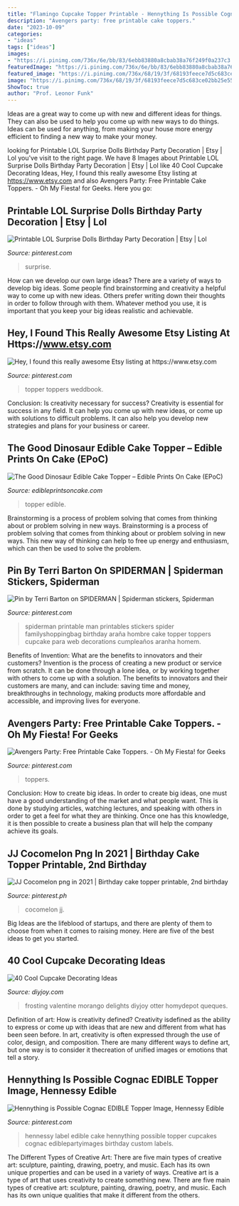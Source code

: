 ```yaml
---
title: "Flamingo Cupcake Topper Printable - Hennything Is Possible Cognac Edible Topper Image, Hennessy Edible"
description: "Avengers party: free printable cake toppers."
date: "2023-10-09"
categories:
- "ideas"
tags: ["ideas"]
images:
- "https://i.pinimg.com/736x/6e/bb/83/6ebb83880a8cbab38a76f249f0a237c3.jpg"
featuredImage: "https://i.pinimg.com/736x/6e/bb/83/6ebb83880a8cbab38a76f249f0a237c3.jpg"
featured_image: "https://i.pinimg.com/736x/68/19/3f/68193feece7d5c683ce02bb25e55ade8.jpg"
image: "https://i.pinimg.com/736x/68/19/3f/68193feece7d5c683ce02bb25e55ade8.jpg"
ShowToc: true
author: "Prof. Leonor Funk"
---
```



Ideas are a great way to come up with new and different ideas for things. They can also be used to help you come up with new ways to do things. Ideas can be used for anything, from making your house more energy efficient to finding a new way to make your money.

	

		
looking for Printable LOL Surprise Dolls Birthday Party Decoration | Etsy | Lol you've visit to the right page. We have 8 Images about Printable LOL Surprise Dolls Birthday Party Decoration | Etsy | Lol like 40 Cool Cupcake Decorating Ideas, Hey, I found this really awesome Etsy listing at https://www.etsy.com and also Avengers Party: Free Printable Cake Toppers. - Oh My Fiesta! for Geeks. Here you go:
		
    
## Printable LOL Surprise Dolls Birthday Party Decoration | Etsy | Lol

<img loading=lazy src="https://i.pinimg.com/736x/6e/03/45/6e03452ced6fff61cb8d1e8581a46346.jpg" onerror="this.onerror=null;this.src='https://tse2.mm.bing.net/th?id=OIP.prQaRW7IlUg-vAT7RIUp4gHaGI&amp;pid=15.1';" alt="Printable LOL Surprise Dolls Birthday Party Decoration | Etsy | Lol">

_Source: pinterest.com_

>surprise. 

	

How can we develop our own large ideas?
There are a variety of ways to develop big ideas. Some people find brainstorming and creativity a helpful way to come up with new ideas. Others prefer writing down their thoughts in order to follow through with them. Whatever method you use, it is important that you keep your big ideas realistic and achievable.

    
## Hey, I Found This Really Awesome Etsy Listing At Https://www.etsy.com

<img loading=lazy src="https://i.pinimg.com/736x/68/19/3f/68193feece7d5c683ce02bb25e55ade8.jpg" onerror="this.onerror=null;this.src='https://tse2.mm.bing.net/th?id=OIP._-9uqAdNRzRriVS376SaIgHaJ4&amp;pid=15.1';" alt="Hey, I found this really awesome Etsy listing at https://www.etsy.com">

_Source: pinterest.com_

>topper toppers weddbook. 

	

Conclusion: Is creativity necessary for success?
Creativity is essential for success in any field. It can help you come up with new ideas, or come up with solutions to difficult problems. It can also help you develop new strategies and plans for your business or career.

    
## The Good Dinosaur Edible Cake Topper – Edible Prints On Cake (EPoC)

<img loading=lazy src="http://cdn.shopify.com/s/files/1/0788/3321/products/The_Good_Dinosaur_round_frame_JPG_grande.jpg?v=1453902206" onerror="this.onerror=null;this.src='https://tse4.mm.bing.net/th?id=OIP.O7B63K867oRzJ7ecZtDXFwHaHa&amp;pid=15.1';" alt="The Good Dinosaur Edible Cake Topper – Edible Prints On Cake (EPoC)">

_Source: edibleprintsoncake.com_

>topper edible. 

	

Brainstorming is a process of problem solving that comes from thinking about or problem solving in new ways.
Brainstorming is a process of problem solving that comes from thinking about or problem solving in new ways. This new way of thinking can help to free up energy and enthusiasm, which can then be used to solve the problem.

    
## Pin By Terri Barton On SPIDERMAN | Spiderman Stickers, Spiderman

<img loading=lazy src="https://i.pinimg.com/736x/46/d6/25/46d625f437f5751c82c394b4ced3a088--spiderman-free-printable.jpg" onerror="this.onerror=null;this.src='https://tse4.mm.bing.net/th?id=OIP.1uV_pncJ3beRLWneardZuQAAAA&amp;pid=15.1';" alt="Pin by Terri Barton on SPIDERMAN | Spiderman stickers, Spiderman">

_Source: pinterest.com_

>spiderman printable man printables stickers spider familyshoppingbag birthday araña hombre cake topper toppers cupcake para web decorations cumpleaños aranha homem. 

	

Benefits of Invention: What are the benefits to innovators and their customers?
Invention is the process of creating a new product or service from scratch. It can be done through a lone idea, or by working together with others to come up with a solution. The benefits to innovators and their customers are many, and can include: saving time and money, breakthroughs in technology, making products more affordable and accessible, and improving lives for everyone.

    
## Avengers Party: Free Printable Cake Toppers. - Oh My Fiesta! For Geeks

<img loading=lazy src="https://i.pinimg.com/736x/6e/bb/83/6ebb83880a8cbab38a76f249f0a237c3.jpg" onerror="this.onerror=null;this.src='https://tse3.mm.bing.net/th?id=OIP.WYDo1Tvi5vQMrtdmax482wHaKF&amp;pid=15.1';" alt="Avengers Party: Free Printable Cake Toppers. - Oh My Fiesta! for Geeks">

_Source: pinterest.com_

>toppers. 

	

Conclusion: How to create big ideas.
In order to create big ideas, one must have a good understanding of the market and what people want. This is done by studying articles, watching lectures, and speaking with others in order to get a feel for what they are thinking. Once one has this knowledge, it is then possible to create a business plan that will help the company achieve its goals.

    
## JJ Cocomelon Png In 2021 | Birthday Cake Topper Printable, 2nd Birthday

<img loading=lazy src="https://i.pinimg.com/736x/bc/c8/52/bcc852e8292e9e82c588c3355c50b9a2.jpg" onerror="this.onerror=null;this.src='https://tse3.mm.bing.net/th?id=OIP.9Rx55ij06fmsIu3u3gb9qwHaHa&amp;pid=15.1';" alt="JJ Cocomelon png in 2021 | Birthday cake topper printable, 2nd birthday">

_Source: pinterest.ph_

>cocomelon jj. 

	

Big Ideas are the lifeblood of startups, and there are plenty of them to choose from when it comes to raising money. Here are five of the best ideas to get you started.

    
## 40 Cool Cupcake Decorating Ideas

<img loading=lazy src="https://diyjoy.com/wp-content/uploads/2017/08/Strawberry-Cupcakes-With-Cream-Cheese-Frosting.jpg" onerror="this.onerror=null;this.src='https://tse4.mm.bing.net/th?id=OIP.lZm75Sr8dJdPpwF2s9Hm5QHaLL&amp;pid=15.1';" alt="40 Cool Cupcake Decorating Ideas">

_Source: diyjoy.com_

>frosting valentine morango delights diyjoy otter homydepot queques. 

	

Definition of art: How is creativity defined?
Creativity isdefined as the ability to express or come up with ideas that are new and different from what has been seen before. In art, creativity is often expressed through the use of color, design, and composition. There are many different ways to define art, but one way is to consider it thecreation of unified images or emotions that tell a story.

    
## Hennything Is Possible Cognac EDIBLE Topper Image, Hennessy Edible

<img loading=lazy src="https://i.pinimg.com/736x/53/62/6f/53626f5e68ad6e4b11fc8bf7419c988e.jpg" onerror="this.onerror=null;this.src='https://tse1.mm.bing.net/th?id=OIP.PWJrQFWL_yfYQqqNfMrcXgHaFy&amp;pid=15.1';" alt="Hennything is Possible Cognac EDIBLE Topper Image, Hennessy Edible">

_Source: pinterest.com_

>hennessy label edible cake hennything possible topper cupcakes cognac ediblepartyimages birthday custom labels. 

	

The Different Types of Creative Art: There are five main types of creative art: sculpture, painting, drawing, poetry, and music. Each has its own unique properties and can be used in a variety of ways.
Creative art is a type of art that uses creativity to create something new. There are five main types of creative art: sculpture, painting, drawing, poetry, and music. Each has its own unique qualities that make it different from the others.

